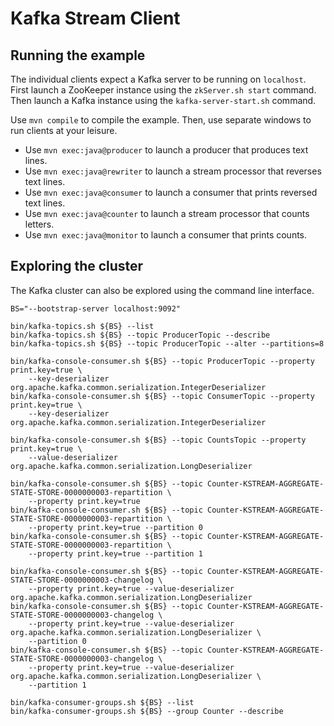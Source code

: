 # Kafka Stream Client

## Running the example

The individual clients expect a Kafka server to be running on `localhost`.
First launch a ZooKeeper instance using the `zkServer.sh start` command.
Then launch a Kafka instance using the `kafka-server-start.sh` command.

Use `mvn compile` to compile the example.
Then, use separate windows to run clients at your leisure.

- Use `mvn exec:java@producer` to launch a producer that produces text lines.
- Use `mvn exec:java@rewriter` to launch a stream processor that reverses text lines.
- Use `mvn exec:java@consumer` to launch a consumer that prints reversed text lines.
- Use `mvn exec:java@counter` to launch a stream processor that counts letters.
- Use `mvn exec:java@monitor` to launch a consumer that prints counts.

## Exploring the cluster

The Kafka cluster can also be explored using the command line interface.

```shell
BS="--bootstrap-server localhost:9092"

bin/kafka-topics.sh ${BS} --list
bin/kafka-topics.sh ${BS} --topic ProducerTopic --describe
bin/kafka-topics.sh ${BS} --topic ProducerTopic --alter --partitions=8

bin/kafka-console-consumer.sh ${BS} --topic ProducerTopic --property print.key=true \
    --key-deserializer org.apache.kafka.common.serialization.IntegerDeserializer
bin/kafka-console-consumer.sh ${BS} --topic ConsumerTopic --property print.key=true \
    --key-deserializer org.apache.kafka.common.serialization.IntegerDeserializer

bin/kafka-console-consumer.sh ${BS} --topic CountsTopic --property print.key=true \
    --value-deserializer org.apache.kafka.common.serialization.LongDeserializer

bin/kafka-console-consumer.sh ${BS} --topic Counter-KSTREAM-AGGREGATE-STATE-STORE-0000000003-repartition \
    --property print.key=true
bin/kafka-console-consumer.sh ${BS} --topic Counter-KSTREAM-AGGREGATE-STATE-STORE-0000000003-repartition \
    --property print.key=true --partition 0
bin/kafka-console-consumer.sh ${BS} --topic Counter-KSTREAM-AGGREGATE-STATE-STORE-0000000003-repartition \
    --property print.key=true --partition 1

bin/kafka-console-consumer.sh ${BS} --topic Counter-KSTREAM-AGGREGATE-STATE-STORE-0000000003-changelog \
    --property print.key=true --value-deserializer org.apache.kafka.common.serialization.LongDeserializer
bin/kafka-console-consumer.sh ${BS} --topic Counter-KSTREAM-AGGREGATE-STATE-STORE-0000000003-changelog \
    --property print.key=true --value-deserializer org.apache.kafka.common.serialization.LongDeserializer \
    --partition 0
bin/kafka-console-consumer.sh ${BS} --topic Counter-KSTREAM-AGGREGATE-STATE-STORE-0000000003-changelog \
    --property print.key=true --value-deserializer org.apache.kafka.common.serialization.LongDeserializer \
    --partition 1

bin/kafka-consumer-groups.sh ${BS} --list
bin/kafka-consumer-groups.sh ${BS} --group Counter --describe
```
